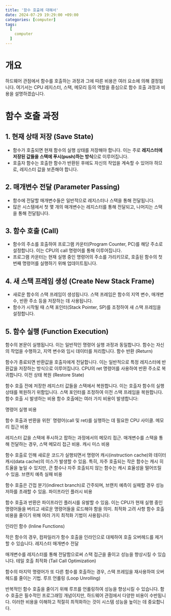 ```yaml
---
title: '함수 호출에 대해서' 
date: 2024-07-29 19:29:00 +09:00
categories: [computer]
tags:
  [
    computer
  ]
---
```



# 개요

하드웨어 관점에서 함수를 호출하는 과정과 그에 따른 비용은 여러 요소에 의해 결정됩니다. 여기서는 CPU 레지스터, 스택, 메모리 등의 역할을 중심으로 함수 호출 과정과 비용을 설명하겠습니다.

# 함수 호출 과정
## 1. 현재 상태 저장 (Save State)

- 함수가 호출되면 현재 함수의 실행 상태를 저장해야 합니다. 이는 주로 **레지스터에 저장된 값들을 스택에 푸시(push)하는 방식**으로 이루어집니다.
- 호출자 함수는 호출한 함수가 반환된 후에도 자신의 작업을 계속할 수 있어야 하므로, 레지스터 값을 보존해야 합니다.

## 2. 매개변수 전달 (Parameter Passing)

- 함수에 전달할 매개변수들은 일반적으로 레지스터나 스택을 통해 전달됩니다.
- 많은 시스템에서 첫 몇 개의 매개변수는 레지스터를 통해 전달되고, 나머지는 스택을 통해 전달됩니다.

## 3. 함수 호출 (Call)

- 함수의 주소를 호출하여 프로그램 카운터(Program Counter, PC)를 해당 주소로 설정합니다. 이는 CPU의 call 명령어를 통해 이루어집니다.
- 프로그램 카운터는 현재 실행 중인 명령어의 주소를 가리키므로, 호출된 함수의 첫 번째 명령어를 실행하기 위해 업데이트됩니다.

## 4. 새 스택 프레임 생성 (Create New Stack Frame)

- 새로운 함수의 스택 프레임이 생성됩니다. 스택 프레임은 함수의 지역 변수, 매개변수, 반환 주소 등을 저장하는 데 사용됩니다.
- 함수가 시작될 때 스택 포인터(Stack Pointer, SP)를 조정하여 새 스택 프레임을 설정합니다.

## 5. 함수 실행 (Function Execution)

함수의 본문이 실행됩니다. 이는 일반적인 명령어 실행 과정과 동일합니다.
함수는 자신의 작업을 수행하고, 지역 변수와 임시 데이터를 처리합니다.
함수 반환 (Return)

함수가 종료되면 반환값을 호출자에게 전달합니다. 이는 일반적으로 특정 레지스터에 반환값을 저장하는 방식으로 이루어집니다.
CPU의 ret 명령어를 사용하여 반환 주소로 복귀합니다.
이전 상태 복원 (Restore State)

함수 호출 전에 저장한 레지스터 값들을 스택에서 복원합니다. 이는 호출자 함수의 실행 상태를 복원하기 위함입니다.
스택 포인터를 조정하여 이전 스택 프레임을 복원합니다.
함수 호출 시 발생하는 비용
함수 호출에는 여러 가지 비용이 발생합니다:

명령어 실행 비용

함수 호출과 반환을 위한` 명령어(call 및 ret)를 실행하는 데 필요한 CPU 사이클.
메모리 접근 비용

레지스터 값을 스택에 푸시하고 팝하는 과정에서의 메모리 접근.
매개변수를 스택을 통해 전달하는 경우, 스택 메모리 접근 비용.
캐시 미스 비용

함수 호출로 인해 새로운 코드가 실행되면서 명령어 캐시(instruction cache)와 데이터 캐시(data cache)의 미스가 발생할 수 있음.
특히, 자주 호출되는 작은 함수는 캐시 히트율을 높일 수 있지만, 큰 함수나 자주 호출되지 않는 함수는 캐시 효율성을 떨어뜨릴 수 있음.
브랜치 예측 실패 비용

함수 호출은 간접 분기(indirect branch)로 간주되며, 브랜치 예측이 실패할 경우 성능 저하를 초래할 수 있음.
파이프라인 플러시 비용

함수 호출과 반환은 파이프라인 플러시를 유발할 수 있음. 이는 CPU가 현재 실행 중인 명령어들을 버리고 새로운 명령어들을 로드해야 함을 의미.
최적화 고려 사항
함수 호출 비용을 줄이기 위해 여러 가지 최적화 기법이 사용됩니다:

인라인 함수 (Inline Functions)

작은 함수의 경우, 컴파일러가 함수 호출을 인라인으로 대체하여 호출 오버헤드를 제거할 수 있습니다.
레지스터 매개변수 전달

매개변수를 레지스터를 통해 전달함으로써 스택 접근을 줄이고 성능을 향상시킬 수 있습니다.
테일 호출 최적화 (Tail Call Optimization)

함수의 마지막 명령어가 또 다른 함수를 호출하는 경우, 스택 프레임을 재사용하여 오버헤드를 줄이는 기법.
루프 언롤링 (Loop Unrolling)

반복적인 함수 호출을 줄이기 위해 루프를 언롤링하여 성능을 향상시킬 수 있습니다.
함수 호출은 필수적인 프로그래밍 개념이지만, 하드웨어 관점에서 다양한 비용이 수반됩니다. 이러한 비용을 이해하고 적절히 최적화하는 것이 시스템 성능을 높이는 데 중요합니다.
